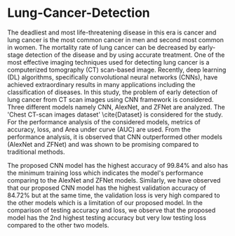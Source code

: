 # Lung-Cancer-Detection
The deadliest and most life-threatening disease in this era is cancer and lung cancer is the most common cancer in men and second most common in women. The mortality rate of lung cancer can be decreased by early-stage detection of the disease and by using accurate treatment. One of the most effective imaging techniques used for detecting lung cancer is a computerized tomography (CT) scan-based image. Recently, deep learning (DL) algorithms, specifically convolutional neural networks (CNNs), have achieved extraordinary results in many applications including the classification of diseases. In this study, the problem of early detection of lung cancer from CT scan images using CNN framework is considered. Three different models namely CNN, AlexNet, and ZFNet are analyzed. The 'Chest CT-scan images dataset' \cite{Dataset} is considered for the study. For the performance analysis of the considered models, metrics of accuracy, loss, and Area under curve (AUC) are used. From the performance analysis, it is observed that CNN outperformed other models (AlexNet and ZFNet) and was shown to be promising compared to traditional methods. 

The proposed CNN model has the highest accuracy of 99.84\% and also has the minimum training loss which indicates the model's performance comparing to the AlexNet and ZFNet models.
Similarly, we have observed that our proposed CNN model has the highest validation accuracy of 84.72\% but at the same time, the validation loss is very high compared to the other models which is a limitation of our proposed model.
In the comparison of testing accuracy and loss, we observe that the proposed model has the 2nd highest testing accuracy but very low testing loss compared to the other two models.
